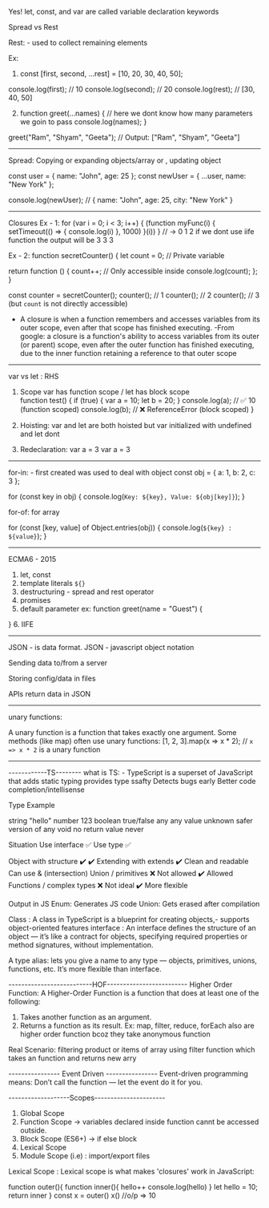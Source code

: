 Yes! let, const, and var are called variable declaration keywords

Spread vs Rest

Rest: - used to collect remaining elements 

Ex:
1. const [first, second, ...rest] = [10, 20, 30, 40, 50];

console.log(first);  // 10
console.log(second); // 20
console.log(rest);   // [30, 40, 50]

2. function greet(...names) {   // here we dont know how many parameters we goin to pass 
  console.log(names);
}

greet("Ram", "Shyam", "Geeta"); 
// Output: ["Ram", "Shyam", "Geeta"]

------------------


Spread: Copying or expanding  objects/array or , updating object 

const user = { name: "John", age: 25 };
const newUser = { ...user, name: "New York" };

console.log(newUser); // { name: "John", age: 25, city: "New York" }



--------------------------
Closures
Ex - 1: 
for (var i = 0; i < 3; i++) {
    (function myFunc(i) {
        setTimeout(() => {
            console.log(i)
        }, 1000)
    }(i))
}
// -> 0 1 2  if we dont use iife function the output will be 3 3 3

Ex - 2:
function secretCounter() {
  let count = 0; // Private variable

  return function () {
    count++; // Only accessible inside
    console.log(count);
  };
}

const counter = secretCounter();
counter(); // 1
counter(); // 2
counter(); // 3 (but `count` is not directly accessible)

- A closure is when a function remembers and accesses variables from its outer scope, even after that scope has finished executing.
-From google: a closure is a function's ability to access variables from its outer (or parent) scope, even after the outer function has finished executing, due to the inner function retaining a reference to that outer scope

-------------------------------
var vs let : RHS
1. Scope
var has function scope / let has block scope  
function test() {
  if (true) {
    var a = 10;
    let b = 20;
  }
  console.log(a); // ✅ 10 (function scoped)
  console.log(b); // ❌ ReferenceError (block scoped)
}

2. Hoisting:
var and let are both hoisted but var initialized with undefined and let dont 

3. Redeclaration:
var a = 3
var a = 3

--------------------------
for-in:  - first created 
 was used to deal with object
const obj = { a: 1, b: 2, c: 3 };

for (const key in obj) {
  console.log(`Key: ${key}, Value: ${obj[key]}`);
}


for-of: for array 

for (const [key, value] of Object.entries(obj)) {
  console.log(`${key} : ${value}`);
}

------------------------
ECMA6 - 2015 
1. let, const 
2. template literals `${}`
3. destructuring -  spread and rest operator
4. promises
5. default parameter 
ex: function greet(name = "Guest") {

}
6. IIFE                                                  

-----------------------------
JSON - is data format.
JSON - javascript object notation 

Sending data to/from a server

Storing config/data in files

APIs return data in JSON


---------------------------------
unary functions:

A unary function is a function that takes exactly one argument.
Some methods (like map) often use unary functions:
[1, 2, 3].map(x => x * 2); // `x => x * 2` is a unary function

------------------------------------------------------------------------

------------TS--------
what is TS: - TypeScript is a superset of JavaScript that adds static typing
provides type ssafty 
Detects bugs early
Better code completion/intellisense 

Type	Example

string	"hello"
number	123
boolean	true/false
any	any value
unknown	safer version of any
void	no return value
never


Situation	                Use interface ✅	            Use type ✅

Object with structure	        ✔️	                        ✔️
Extending with extends	    ✔️ Clean and readable	            Can use & (intersection)
Union / primitives	            ❌ Not allowed	            ✔️ Allowed
Functions / complex types	      ❌ Not ideal	              ✔️ More flexible

Output in JS                Enum: Generates JS code            Union: Gets erased after compilation

Class : A class in TypeScript is a blueprint for creating objects,- supports object-oriented features
interface : An interface defines the structure of an object — it’s like a contract for objects, specifying required properties or method signatures, without implementation.

A type alias: lets you give a name to any type — objects, primitives, unions, functions, etc.
It’s more flexible than interface.

--------------------------HOF-------------------------
Higher Order Function:
A Higher-Order Function is a function that does at least one of the following:
1. Takes another function as an argument.
2. Returns a function as its result.
Ex: map, filter, reduce, forEach also are higher order function bcoz they take anonymous function

Real Scenario: filtering product or items of array using filter function which takes an function and returns new arry 



---------------- Event Driven ----------------
Event-driven programming means: Don’t call the function — let the event do it for you.

-------------------Scopes----------------------
1. Global Scope
2. Function Scope       -> variables declared inside function cannt be accessed outside.
3. Block Scope (ES6+)   -> if else block
4. Lexical Scope
5. Module Scope (i.e) : import/export files 


  Lexical Scope :
Lexical scope is what makes 'closures' work in JavaScript:

function outer(){
      function inner(){
          hello++
        console.log(hello)
    }
    let hello = 10;
    return inner
}
const x = outer() 
x()       //o/p => 10



